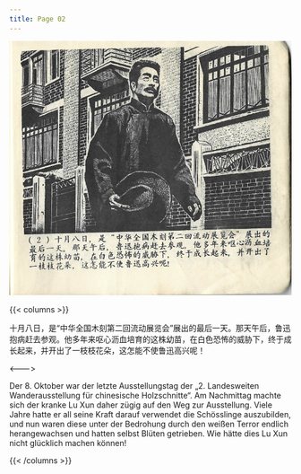 ```yaml
---
title: Page 02
---
```


![luxun front](../../../images/luxun/ZuihouYiciXunli/3-page-00001.jpg)

{{< columns >}}

十月八日，是“中华全国木刻第二回流动展览会”展出的最后一天。那天午后，鲁迅抱病赶去参观。他多年来呕心沥血培育的这株幼苗，在白色恐怖的威胁下，终于成长起来，并开出了一枝枝花朵，这怎能不使鲁迅高兴呢！

<--->

Der 8. Oktober war der letzte Ausstellungstag der „2. Landesweiten Wanderausstellung für chinesische Holzschnitte“. Am Nachmittag machte sich der kranke Lu Xun daher zügig auf den Weg zur Ausstellung. Viele Jahre hatte er all seine Kraft darauf verwendet die Schösslinge auszubilden, und nun waren diese unter der Bedrohung durch den weißen Terror endlich herangewachsen und hatten selbst Blüten getrieben. Wie hätte dies Lu Xun nicht glücklich machen können!

{{< /columns >}}
